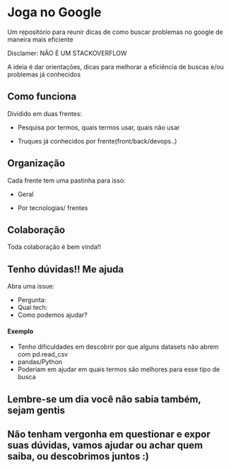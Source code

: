 # Joga no Google

Um repositório para reunir dicas de como buscar problemas no google de maneira mais eficiente

Disclamer: NÃO É UM STACKOVERFLOW

A ideia é dar orientações, dicas para melhorar a eficiência de buscas e/ou problemas já conhecidos

## Como funciona 

Dividido em duas frentes:

- Pesquisa por termos, quais termos usar, quais não usar

- Truques já conhecidos por frente(front/back/devops..)

## Organização

Cada frente tem uma pastinha para isso:

- Geral

- Por tecnologias/ frentes

## Colaboração

Toda colaboração é bem vinda!!

## Tenho dúvidas!! Me ajuda

Abra uma issue:

- Pergunta: 
- Qual tech:
- Como podemos ajudar?


#### Exemplo

- Tenho dificuldades em descobrir por que alguns datasets não abrem com pd.read_csv
- pandas/Python
- Poderiam em ajudar em quais termos são melhores para esse tipo de busca

## Lembre-se um dia você não sabia também, sejam gentis

## Não tenham vergonha em questionar e expor suas dúvidas, vamos ajudar ou achar quem saiba, ou descobrimos juntos :)